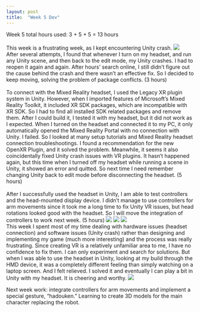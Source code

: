 ```yaml
---
layout: post
title:  "Week 5 Dev"
---
```

Week 5 total hours used: 3 + 5 + 5 = 13 hours<br>
<br>
This week is a frustrating week, as I kept encountering Unity crash. ![](https://i.imgur.com/lSvGMqU.png)<br> After several attempts, I found that whenever I turn on my headset, and run any Unity scene, and then back to the edit mode, my Unity crashes. I had to reopen it again and again. After hours’ search online, I still didn’t figure out the cause behind the crash and there wasn’t an effective fix. So I decided to keep moving, solving the problem of package conflicts. (3 hours)<br>
<br>
To connect with the Mixed Reality headset, I used the Legacy XR plugin system in Unity. However, when I imported features of Microsoft’s Mixed Reality Toolkit, it included XR SDK packages, which are incompatible with XR SDK. So I had to find all installed SDK related packages and remove them. After I could build it, I tested it with my headset, but it did not work as I expected. When I turned on the headset and connected it to my PC, it only automatically opened the Mixed Reality Portal with no connection with Unity. I failed. So I looked at many setup tutorials and Mixed Reality headset connection troubleshootings. I found a recommendation for the new OpenXR Plugin, and it solved the problem. Meanwhile, it seems it also coincidentally fixed Unity crash issues with VR plugins. It hasn’t happened again, but this time when I turned off my headset while running a scene in Unity, it showed an error and quitted. So next time I need remember changing Unity back to edit mode before disconnecting the headset. (5 hours)<br>
<br>
After I successfully used the headset in Unity, I am able to test controllers and the head-mounted display device. I didn’t manage to use controllers for arm movements since it took me a long time to fix Unity VR issues, but head rotations looked good with the headset. So I will move the integration of controllers to work next week. (5 hours)
![](https://i.imgur.com/OK4XtfL.png)
![](https://i.imgur.com/WhIlGbi.png)
![](https://i.imgur.com/tirr8VD.png)<br>
This week I spent most of my time dealing with hardware issues (headset connection) and software issues (Unity crash) rather than designing and implementing my game (much more interesting) and the process was really frustrating. Since creating VR is a relatively unfamiliar area to me, I have no confidence to fix them. I can only experiment and search for solutions. But when I was able to use the headset in Unity, looking at my build through the HMD device, it was a completely different feeling than simply watching on a laptop screen. And I felt relieved. I solved it and eventually I can play a bit in Unity with my headset. It is cheering and worthy. 
![](https://i.imgur.com/EyvS3UM.png)<br>

Next week work: integrate controllers for arm movements and implement a special gesture, “hadouken.” Learning to create 3D models for the main character replacing the robot.
